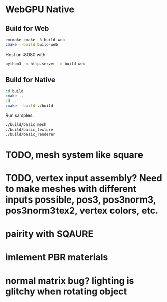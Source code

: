 # WebGPU Native

## Build for Web

```bash
emcmake cmake -B build-web
cmake --build build-web
```

Host on :8080 with:

```bash
python3 -m http.server -d build-web
```

## Build for Native

```bash
cd build
cmake ..
cd ..
cmake --build ./build
```

Run samples:

```bash
./build/basic_mesh
./build/basic_texture
./build/basic_renderer
```


# TODO, mesh system like square
# TODO, vertex input assembly? Need to make meshes with different inputs possible, pos3, pos3norm3, pos3norm3tex2, vertex colors, etc.
# pairity with SQAURE
# imlement PBR materials
# normal matrix bug? lighting is glitchy when rotating object



